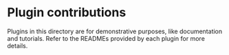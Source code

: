 # Plugin contributions

Plugins in this directory are for demonstrative purposes, like documentation and tutorials. Refer to the READMEs provided by each plugin for more details.
